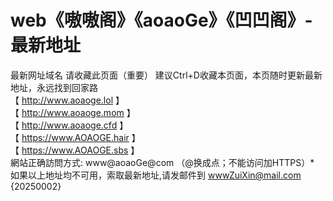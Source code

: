 # web《嗷嗷阁》《aoaoGe》《凹凹阁》-最新地址
最新网址域名
请收藏此页面（重要） 建议Ctrl+D收藏本页面，本页随时更新最新地址，永远找到回家路
<br>
【 http://www.aoaoge.lol 】
<br>
【 http://www.aoaoge.mom 】
<br>
【 http://www.aoaoge.cfd 】
<br>
【 https://www.AOAOGE.hair 】
<br>
【 https://www.AOAOGE.sbs 】
<br>
網站正确訪問方式: www@aoaoGe@com （@换成点；不能访问加HTTPS）*
<br>
如果以上地址均不可用，索取最新地址,请发邮件到 wwwZuiXin@mail.com  
{20250002}
